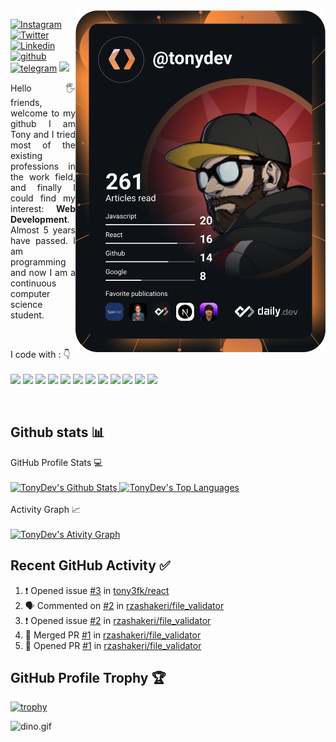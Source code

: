 <img  src="https://github.com/tony3fk/tony3fk/blob/main/devcard.svg" width="400"  align="right" />
     
     
    
<div align="left">

[![Instagram](https://img.shields.io/badge/tonydev-%23E4405F.svg?style=for-the-badge&logo=Instagram&logoColor=white)](https://www.instagram.com/t0nydev_/)
[![Twitter](https://img.shields.io/badge/tonydev-%231DA1F2.svg?style=for-the-badge&logo=Twitter&logoColor=white)](https://www.twitter.com/tonydev/)
[![Linkedin](https://img.shields.io/badge/tonydev-%231DA1F2.svg?style=for-the-badge&logo=Linkedin&logoColor=white)](https://www.linkedin.com/in/tonyrodz/)
[![github](https://img.shields.io/badge/tonydev-12100E.svg?style=for-the-badge&logo=github&logoColor=white)](https://github.com/tonyrodz/)
[![telegram](https://img.shields.io/badge/tonydev-2CA5E0?style=for-the-badge&logo=telegram&logoColor=white)](https://t.me/tonyrodz/)
![](https://komarev.com/ghpvc/?username=rzashakerie&label=PROFILE+VIEWS&style=for-the-badge&color=brightgreen)
 
</div>  
<p align="justify"> 
    Hello 🖐️ friends, welcome to my github
    I am Tony and I tried most of the existing professions in the work field, and finally I could find my interest: <b>Web Development</b>. Almost 5 years     have passed. I am programming and now I am a continuous computer science student.
</p>

<br/>
<p align="left">
I code with :  👇
  <br/><br/>
  <img src="https://img.shields.io/badge/Typescript-F7DF1E?style=for-the-badge&logo=typescript&logoColor=white"/>
  <img src="https://img.shields.io/badge/React-092E20?style=for-the-badge&logo=react&logoColor=white"/> 
  <img src="https://img.shields.io/badge/JavaScript-F7DF1E?style=for-the-badge&logo=javascript&logoColor=white"/> 
  <img src="https://img.shields.io/badge/angular-5C2D91?style=for-the-badge&logo=angular&logoColor=white"/> 
  <img src="https://img.shields.io/badge/HTML5-E34F26?style=for-the-badge&logo=html5&logoColor=white"/> 
  <img src="https://img.shields.io/badge/CSS-239120?&style=for-the-badge&logo=css3&logoColor=white"/> 
  <img src="https://img.shields.io/badge/node.js-38B2AC?style=for-the-badge&logo=node.js&logoColor=white"/> 
  <img src="https://img.shields.io/badge/svelte-563D7C?style=for-the-badge&logo=svelte&logoColor=white"/>
  <img src="https://img.shields.io/badge/Python-3776AB?style=for-the-badge&logo=python&logoColor=white"/> 
  <img src="https://img.shields.io/badge/php-3776AB?style=for-the-badge&logo=php&logoColor=white"/> 
  <img src="https://img.shields.io/badge/MongoDB-47A248?style=for-the-badge&logo=mongodb&logoColor=white"/>
  <img src="https://img.shields.io/badge/MySQL-4479A1?style=for-the-badge&logo=mysql&logoColor=white"/>
</p>

&nbsp;
&nbsp;
## Github stats 📊 

<div> 
  <summary>GitHub Profile Stats 💻</summary><br/>
    <a href="https://github-readme-stats.vercel.app/api/top-langs/?username=tony3fk&langs_count=8&layout=compact&theme=default&hide_border=true&bg_color=fff&title_color=000&icon_color=000&hide=Jupyter%20Notebook">
       <img alt="TonyDev's Github Stats" src="https://github-readme-stats.vercel.app/api/?username=tony3fk&show_icons=true&count_private=true&theme=default&hide_border=true&bg_color=fff&title_color=00E676&icon_color=00E676" height="192px"/>
    </a>
    <a href="https://github.com/tony/github-readme-stats">
      <img alt="TonyDev's Top Languages" src="https://github-readme-stats.vercel.app/api/top-langs/?username=tony3fk&langs_count=8&layout=compact&theme=default&hide_border=true&bg_color=fff&title_color=000&icon_color=000&hide=Jupyter%20Notebook" height="192px"/>
    </a>
</div>
<br/>

<div>
  <summary>Activity Graph 📈</summary>
  <br/>     
  <a href="https://github-readme-activity-graph.cyclic.app/graph?username=tony3fk&theme=monokai">
     <img alt="TonyDev's Ativity Graph" src="https://github-readme-activity-graph.cyclic.app/graph?username=tony3fk&theme=monokai" height="192px"/>
  </a>
</div>


## Recent GitHub Activity ✅
<!--START_SECTION:activity-->
1. ❗️ Opened issue [#3](https://github.com/tony3fk/react/issues/3) in [tony3fk/react](https://github.com/tony3fk/react)
2. 🗣 Commented on [#2](https://github.com/rzashakeri/file_validator/issues/2) in [rzashakeri/file_validator](https://github.com/rzashakeri/file_validator)
3. ❗️ Opened issue [#2](https://github.com/rzashakeri/file_validator/issues/2) in [rzashakeri/file_validator](https://github.com/rzashakeri/file_validator)
4. 🎉 Merged PR [#1](https://github.com/rzashakeri/file_validator/pull/1) in [rzashakeri/file_validator](https://github.com/rzashakeri/file_validator)
5. 💪 Opened PR [#1](https://github.com/rzashakeri/file_validator/pull/1) in [rzashakeri/file_validator](https://github.com/rzashakeri/file_validator)
<!--END_SECTION:activity-->

## GitHub Profile Trophy 🏆
[![trophy](https://github-profile-trophy.vercel.app/?username=tony3fk&row=1&margin-w=15)](https://github.com/ryo-ma/github-profile-trophy)

<img data-target="animated-image.replacedImage" alt="dino.gif" class="AnimatedImagePlayer-animatedImage" src="https://github.com/saadeghi/saadeghi/raw/master/dino.gif" style="display: block; opacity: 1;">
